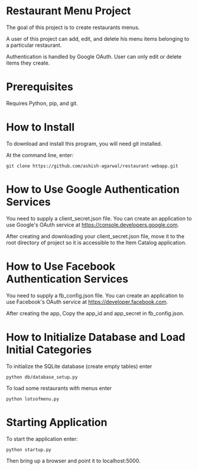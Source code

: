 # Restaurant Menu Project

The goal of this project is to create restaurants menus.

A user of this project can add, edit, and delete his menu items belonging to a particular restaurant.  

Authentication is handled by Google OAuth.  User can only edit or delete items they create.

# Prerequisites
Requires Python, pip, and git.

# How to Install
To download and install this program, you will need git installed.

At the command line, enter:
```
git clone https://github.com/ashish-agarwal/restaurant-webapp.git
```

# How to Use Google Authentication Services
You need to supply a client_secret.json file. You can create an application to use
Google's OAuth service at https://console.developers.google.com. 

After creating and downloading your client_secret.json file, move it to the root directory of project so it is accessible to the Item Catalog application.

# How to Use Facebook Authentication Services
You need to supply a fb_config.json file. You can create an application to use
Facebook's OAuth service at https://developer.facebook.com. 

After creating the app, Copy the app_id and app_secret in fb_config.json.


# How to Initialize Database and Load Initial Categories
To initialize the SQLite database (create empty tables) enter
```
python db/database_setup.py
```

To load some restaurants with menus enter
```
python lotsofmenu.py
```

# Starting Application
To start the application enter:
```
python startup.py
```

Then bring up a browser and point it to localhost:5000.